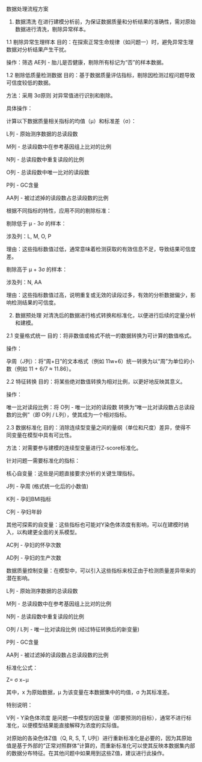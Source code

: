 数据处理流程方案
1. 数据清洗
在进行建模分析前，为保证数据质量和分析结果的准确性，需对原始数据进行清洗，剔除异常样本。

1.1 剔除异常生理样本
目的：在探索正常生命规律（如问题一）时，避免异常生理数据对分析结果产生干扰。

操作：筛选 AE列 - 胎儿是否健康，剔除所有标记为“否”的样本数据。

1.2 剔除低质量检测数据
目的：基于数据质量评估指标，剔除因检测过程问题导致可信度较低的数据。

方法：采用 3σ原则 对异常值进行识别和剔除。

具体操作：

计算以下数据质量相关指标的均值（μ）和标准差（σ）：

L列 - 原始测序数据的总读段数

M列 - 总读段数中在参考基因组上比对的比例

N列 - 总读段数中重复读段的比例

O列 - 总读段数中唯一比对的读段数

P列 - GC含量

AA列 - 被过滤掉的读段数占总读段数的比例

根据不同指标的特性，应用不同的剔除标准：

剔除低于 μ - 3σ 的样本：

涉及列：L, M, O, P

理由：这些指标数值过低，通常意味着检测获取的有效信息不足，导致结果可信度差。

剔除高于 μ + 3σ 的样本：

涉及列：N, AA

理由：这些指标数值过高，说明重复或无效的读段过多，有效的分析数据偏少，影响检测结果的可信度。

2. 数据预处理
对清洗后的数据进行格式转换和标准化，以便进行后续的定量分析和建模。

2.1 变量格式统一
目的：将非数值或格式不统一的数据转换为可计算的数值格式。

操作：

孕周（J列）：将“周+日”的文本格式（例如 11w+6）统一转换为以“周”为单位的小数（例如 11 + 6/7 ≈ 11.86）。

2.2 特征转换
目的：将某些绝对数值转换为相对比例，以更好地反映其意义。

操作：

唯一比对读段比例：将 O列 - 唯一比对的读段数 转换为“唯一比对读段数占总读段数的比例”（即 O列 / L列），使其成为一个相对指标。

2.3 数据标准化
目的：消除连续型变量之间的量纲（单位和尺度）差异，使得不同变量在模型中具有可比性。

方法：对需要参与建模的连续型变量进行Z-score标准化。

针对问题一需要标准化的指标：

核心自变量：这些是问题直接要求分析的关键生理指标。

J列 - 孕周 (格式统一化后的小数值)

K列 - 孕妇BMI指标

C列 - 孕妇年龄

其他可探索的自变量：这些指标也可能对Y染色体浓度有影响，可以在建模时纳入，以构建更全面的关系模型。

AC列 - 孕妇的怀孕次数

AD列 - 孕妇的生产次数

数据质量控制变量：在模型中，可以引入这些指标来校正由于检测质量差异带来的潜在影响。

L列 - 原始测序数据的总读段数

M列 - 总读段数中在参考基因组上比对的比例

N列 - 总读段数中重复读段的比例

O列 / L列 - 唯一比对读段比例 (经过特征转换后的新变量)

P列 - GC含量

AA列 - 被过滤掉的读段数占总读段数的比例

标准化公式：

Z= 
σ
x−μ
​
 
其中，x 为原始数据，μ 为该变量在本数据集中的均值，σ 为其标准差。

特别说明：

V列 - Y染色体浓度 是问题一中模型的因变量（即要预测的目标），通常不进行标准化，以便模型结果能直接解释为浓度的实际值。

对原始的各染色体Z值（Q, R, S, T, U列）进行重新标准化是必要的，因为其原始值是基于外部的“正常对照群体”计算的，而重新标准化可以使其反映本数据集内部的数据分布特征。在其他问题中如果用到这些Z值，建议进行此操作。